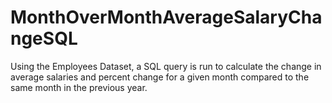 # MonthOverMonthAverageSalaryChangeSQL
Using the Employees Dataset, a SQL query is run to calculate the change in average salaries and percent change for a given month compared to the same month in the previous year.
